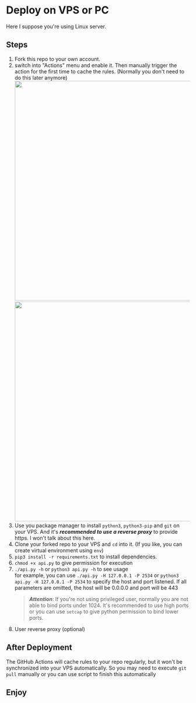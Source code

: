 # Deploy on VPS or PC
Here I suppose you're using Linux server.  

## Steps
1. Fork this repo to your own account.  
2. switch into "Actions" menu and enable it. Then manually trigger the action for the first time to cache the rules. (Normally you don't need to do this later anymore)
   <img src="https://github.com/Geniucker/sub-conv/assets/61449208/2653bd8d-3750-4d1d-a587-1d806293239b" width=600rem>
   <img src="https://github.com/Geniucker/sub-conv/assets/61449208/e30952b0-4217-4d4b-b922-4ff907d4f45e" width=600rem>  
3. Use you package manager to install `python3`, `python3-pip` and `git` on your VPS. And it's ***recommended to use a reverse proxy*** to provide https. I won't talk about this here.  
4. Clone your forked repo to your VPS and `cd` into it. (If you like, you can create virtual environment using `env`)  
5. `pip3 install -r requirements.txt` to install dependencies.  
6. `chmod +x api.py` to give permission for execution  
7. `./api.py -h` or `python3 api.py -h` to see usage  
   for example, you can use `./api.py -H 127.0.0.1 -P 2534` or `python3 api.py -H 127.0.0.1 -P 2534` to specify the host and port listened. If all parameters are omitted, the host will be 0.0.0.0 and port will be 443  
   > ***Attention***: If you're not using privileged user, normally you are not able to bind ports under 1024. It's recommended to use high ports or you can use `setcap` to give python permission to bind lower ports.  
8. User reverse proxy (optional)

## After Deployment
The GitHub Actions will cache rules to your repo regularly, but it won't be synchronized into your VPS automatically. So you may need to execute `git pull` manually or you can use script to finish this automatically  

## Enjoy
